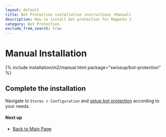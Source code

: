 ```yaml
---
layout: default
title: Bot Protection installation instructions (Manual)
description: How to install bot protection for Magento 2
category: Bot Protection
exclude_from_search: true
---
```


# Manual Installation

{% include installation/m2/manual.html package="swissup/bot-protection" %}

## Complete the installation

Navigate to `Stores > Configuration` and
[setup bot protection](/m2/extensions/bot-protection/configuration/) according to your needs.

#### Next up

 -  [Back to Main Page](/m2/extensions/bot-protection/)
